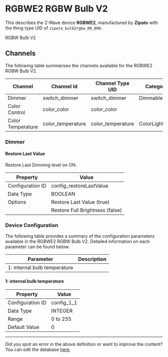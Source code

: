 
# RGBWE2 RGBW Bulb V2

This describes the Z-Wave device **RGBWE2**, manufactured by **Zipato** with the thing type UID of ```zipato_bulb2rgbw_00_000```. 

RGBW Bulb V2

## Channels
The following table summarises the channels available for the RGBWE2 RGBW Bulb V2.

| Channel | Channel Id | Channel Type UID | Category | Item Type |
|---------|------------|------------------|----------|-----------|
| Dimmer | switch_dimmer | switch_dimmer | DimmableLight | Dimmer |
| Color Control | color_color | color_color |  | Color |
| Color Temperature | color_temperature | color_temperature | ColorLight | Dimmer |



### Dimmer

#### Restore Last Value

Restore Last Dimming level on ON.


| Property         | Value    |
|------------------|----------|
| Configuration ID | config_restoreLastValue |
| Data Type        | BOOLEAN || Default Value | true |
| Options | Restore Last Value (true) |
|  | Restore Full Brightness (false) |






### Device Configuration
The following table provides a summary of the configuration parameters available in the RGBWE2 RGBW Bulb V2.
Detailed information on each parameter can be found below.

| Parameter   | Description |
|-------------|-------------|
| 1: internal bulb temperature |  |




#### 1: internal bulb temperature




| Property         | Value    |
|------------------|----------|
| Configuration ID | config_1_1 |
| Data Type        | INTEGER |
| Range | 0 to 255 |
| Default Value | 0 |






---

Did you spot an error in the above definition or want to improve the content?
You can edit the database [here](http://www.cd-jackson.com/index.php/zwave/zwave-device-database/zwave-device-list/devicesummary/619).

